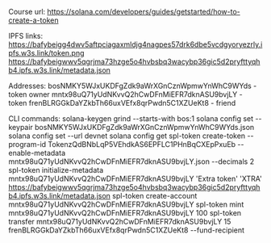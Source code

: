 Course url:
https://solana.com/developers/guides/getstarted/how-to-create-a-token

IPFS links:
https://bafybeigg4dwv5aftpciagaxmldjg4nagpes57drk6dbe5vcdgyoryezrly.ipfs.w3s.link/token.png
https://bafybeigwwv5qgrjma73hzge5o4hvbsbq3wacybp36gic5d2pryfttyqhb4.ipfs.w3s.link/metadata.json

Addresses:
bosNMKY5WJxUKDFgZdk9aWrXGnCznWpmwYnWhC9WYds - token owner
mntx98uQ71yUdNKvvQ2hCwDFnMiEFR7dknASU9bvjLY - token 
frenBLRGGkDaYZkbTh66uxVEfx8qrPwdn5C1XZUeKt8 - friend

CLI commands:
solana-keygen grind --starts-with bos:1
solana config set --keypair bosNMKY5WJxUKDFgZdk9aWrXGnCznWpmwYnWhC9WYds.json
solana config set --url devnet
solana config get
spl-token create-token --program-id TokenzQdBNbLqP5VEhdkAS6EPFLC1PHnBqCXEpPxuEb --enable-metadata mntx98uQ71yUdNKvvQ2hCwDFnMiEFR7dknASU9bvjLY.json --decimals 2
spl-token initialize-metadata mntx98uQ71yUdNKvvQ2hCwDFnMiEFR7dknASU9bvjLY 'Extra token' 'XTRA' https://bafybeigwwv5qgrjma73hzge5o4hvbsbq3wacybp36gic5d2pryfttyqhb4.ipfs.w3s.link/metadata.json
spl-token create-account mntx98uQ71yUdNKvvQ2hCwDFnMiEFR7dknASU9bvjLY
spl-token mint mntx98uQ71yUdNKvvQ2hCwDFnMiEFR7dknASU9bvjLY 100
spl-token transfer mntx98uQ71yUdNKvvQ2hCwDFnMiEFR7dknASU9bvjLY 15 frenBLRGGkDaYZkbTh66uxVEfx8qrPwdn5C1XZUeKt8 --fund-recipient